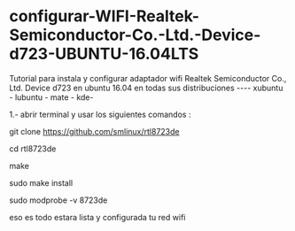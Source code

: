 # configurar-WIFI-Realtek-Semiconductor-Co.-Ltd.-Device-d723-UBUNTU-16.04LTS


Tutorial para instala y configurar adaptador wifi  Realtek Semiconductor Co., Ltd. Device d723
en ubuntu 16.04 en todas sus distribuciones ---- xubuntu - lubuntu - mate - kde-



1.- abrir terminal y usar los siguientes comandos :


git clone https://github.com/smlinux/rtl8723de

cd rtl8723de

make

sudo make install

sudo modprobe -v 8723de





   eso es todo estara lista y  configurada tu red wifi
